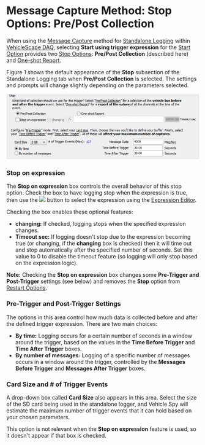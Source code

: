 # Message Capture Method: Stop Options: Pre/Post Collection

When using the [Message Capture](../collections-and-methods-message-capture-method/) method for [Standalone Logging](../../) within [VehicleScape DAQ](../../../), selecting **Start using trigger expression** for the [Start Option](../collections-and-methods-message-capture-method/message-capture-method-start-options.md) provides two [Stop Options](./): **Pre/Post Collection** (described here) and [One-shot Report](message-capture-method-stop-options-one-shot-report.md).

Figure 1 shows the default appearance of the **Stop** subsection of the Standalone Logging tab when **Pre/Post Collection** is selected. The settings and prompts will change slightly depending on the parameters selected.

![Figure 1: The Pre/Post Collection Stop option block.](../../../../../../.gitbook/assets/spyvssalcollectconfigprepost.gif)

### Stop on expression

The **Stop on expression** box controls the overall behavior of this stop option. Check the box to have logging stop when the expression is true, then use the ![](https://cdn.intrepidcs.net/support/VehicleSpy/assets/Functionbutton.gif) button to select the expression using the [Expression Editor](../../../../../../shared-features-in-vehicle-spy/shared-features-expression-builder.md).

Checking the box enables these optional features:

* **changing:** If checked, logging stops when the specified expression changes.
* **Timeout sec:** If logging doesn't stop due to the expression becoming true (or changing, if the **changing** box is checked) then it will time out and stop automatically after the specified number of seconds. Set this value to 0 to disable the timeout feature (so logging will only stop based on the expression logic).

**Note:** Checking the **Stop on expression** box changes some **Pre-Trigger and Post-Trigger** settings (see below) and removes the **Stop** option from [Restart Options](../message-capture-method-restart-options.md).

### Pre-Trigger and Post-Trigger Settings

The options in this area control how much data is collected before and after the defined trigger expression. There are two main choices:

* **By time:** Logging occurs for a certain number of seconds in a window around the trigger, based on the values in the **Time Before Trigger** and **Time After Trigger** boxes.
* **By number of messages:** Logging of a specific number of messages occurs in a window around the trigger, controlled by the **Messages Before Trigger** and **Messages After Trigger** boxes.

### Card Size and # of Trigger Events

A drop-down box called **Card Size** also appears in this area. Select the size of the SD card being used in the standalone logger, and Vehicle Spy will estimate the maximum number of trigger events that it can hold based on your chosen parameters.

This option is not relevant when the **Stop on expression** feature is used, so it doesn't appear if that box is checked.
